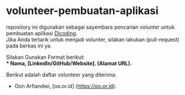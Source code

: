 # volunteer-pembuatan-aplikasi
repository ini digunakan sebagai sayembara pencarian volunter untuk pembuatan aplikasi [Dicoding](www.dicoding.com).  
Jika Anda tertarik untuk menjadi volunter, silakan lakukan (pull-request) pada berkas ini ya.  

Silakan Gunakan Format berikut:<br>
**\* Nama, [LinkedIn/GitHub/Website]. (Alamat URL).**

Berikut adalah daftar volunteer yang diterima:
* Oon Arfiandwi, [oo.or.id] (https://oo.or.id).
